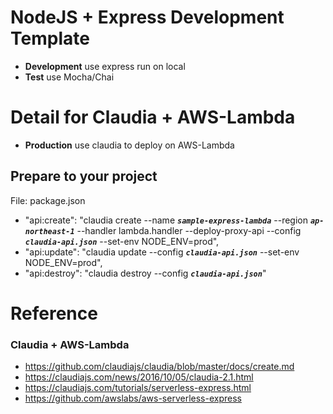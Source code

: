 # NodeJS + Express Development Template

- **Development** use express run on local
- **Test** use Mocha/Chai


# Detail for Claudia + AWS-Lambda

- **Production** use claudia to deploy on AWS-Lambda

## Prepare to your project
File: package.json
- "api:create": "claudia create --name **_`sample-express-lambda`_** --region **_`ap-northeast-1`_** --handler lambda.handler --deploy-proxy-api --config **_`claudia-api.json`_** --set-env NODE_ENV=prod",
- "api:update": "claudia update --config **_`claudia-api.json`_** --set-env NODE_ENV=prod",
- "api:destroy": "claudia destroy --config **_`claudia-api.json`_**"


# Reference

### Claudia + AWS-Lambda
- https://github.com/claudiajs/claudia/blob/master/docs/create.md
- https://claudiajs.com/news/2016/10/05/claudia-2.1.html
- https://claudiajs.com/tutorials/serverless-express.html
- https://github.com/awslabs/aws-serverless-express
